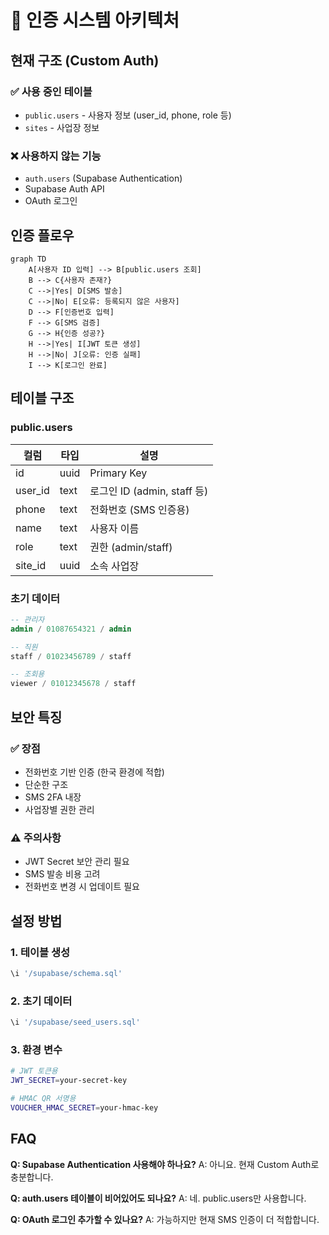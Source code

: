 # 🔐 인증 시스템 아키텍처

## 현재 구조 (Custom Auth)

### ✅ **사용 중인 테이블**
- `public.users` - 사용자 정보 (user_id, phone, role 등)
- `sites` - 사업장 정보

### ❌ **사용하지 않는 기능**
- `auth.users` (Supabase Authentication)
- Supabase Auth API
- OAuth 로그인

## 인증 플로우

```mermaid
graph TD
    A[사용자 ID 입력] --> B[public.users 조회]
    B --> C{사용자 존재?}
    C -->|Yes| D[SMS 발송]
    C -->|No| E[오류: 등록되지 않은 사용자]
    D --> F[인증번호 입력]
    F --> G[SMS 검증]
    G --> H{인증 성공?}
    H -->|Yes| I[JWT 토큰 생성]
    H -->|No| J[오류: 인증 실패]
    I --> K[로그인 완료]
```

## 테이블 구조

### public.users
| 컬럼 | 타입 | 설명 |
|------|------|------|
| id | uuid | Primary Key |
| user_id | text | 로그인 ID (admin, staff 등) |
| phone | text | 전화번호 (SMS 인증용) |
| name | text | 사용자 이름 |
| role | text | 권한 (admin/staff) |
| site_id | uuid | 소속 사업장 |

### 초기 데이터
```sql
-- 관리자
admin / 01087654321 / admin

-- 직원  
staff / 01023456789 / staff

-- 조회용
viewer / 01012345678 / staff
```

## 보안 특징

### ✅ **장점**
- 전화번호 기반 인증 (한국 환경에 적합)
- 단순한 구조
- SMS 2FA 내장
- 사업장별 권한 관리

### ⚠️ **주의사항**
- JWT Secret 보안 관리 필요
- SMS 발송 비용 고려
- 전화번호 변경 시 업데이트 필요

## 설정 방법

### 1. 테이블 생성
```sql
\i '/supabase/schema.sql'
```

### 2. 초기 데이터
```sql  
\i '/supabase/seed_users.sql'
```

### 3. 환경 변수
```bash
# JWT 토큰용
JWT_SECRET=your-secret-key

# HMAC QR 서명용  
VOUCHER_HMAC_SECRET=your-hmac-key
```

## FAQ

**Q: Supabase Authentication 사용해야 하나요?**
A: 아니요. 현재 Custom Auth로 충분합니다.

**Q: auth.users 테이블이 비어있어도 되나요?**
A: 네. public.users만 사용합니다.

**Q: OAuth 로그인 추가할 수 있나요?**
A: 가능하지만 현재 SMS 인증이 더 적합합니다.